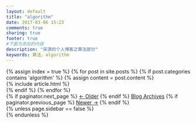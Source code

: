 ```yaml
---
layout: default
title: "algorithm"
date: 2017-03-06 15:23
comments: true
sharing: true
footer: true
#下面为添加的内容
description: "宋源的个人博客之算法部分"
keywords: 算法，algorithm
---
```


<!--首页展示博客-->
<div class="blog-index">
  {% assign index = true %}
  {% for post in site.posts %}
  {% if post.categories contains 'algorithm' %}
  {% assign content = post.content %}
    <article>
      {% include article.html %}
    </article>
  {% endif %}
  {% endfor %}
  <!--分页-->
  <div class="pagination">
    {% if paginator.next_page %}
      <a class="prev" href="{{paginator.next_page_path}}">&larr; Older</a>
    {% endif %}
    <a href="/blog/archives">Blog Archives</a>
    {% if paginator.previous_page %}
    <a class="next" href="{{paginator.previous_page_path}}">Newer &rarr;</a>
    {% endif %}
  </div>
</div>
{% unless page.sidebar == false %}
<aside class="sidebar">

</aside>
{% endunless %}
